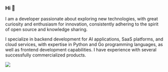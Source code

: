 ### Hi 👋

I am a developer passionate about exploring new technologies, with great curiosity and enthusiasm for innovation, consistently adhering to the spirit of open source and knowledge sharing.

I specialize in backend development for AI applications, SaaS platforms, and cloud services, with expertise in Python and Go programming languages, as well as frontend development capabilities. I have experience with several successfully commercialized products.

<a href="https://github.com/xxnuo">
  <img align="center" src="https://github-readme-stats.vercel.app/api?username=xxnuo&theme=swift&show_icons=true" />
</a>
